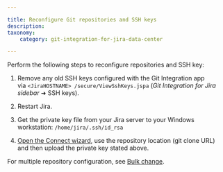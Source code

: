 ```yaml
---

title: Reconfigure Git repositories and SSH keys
description:
taxonomy:
    category: git-integration-for-jira-data-center

---
```


Perform the following steps to reconfigure repositories and SSH key:

1.  Remove any old SSH keys configured with the Git Integration app via `<JiraHOSTNAME> /secure/ViewSshKeys.jspa` (_Git Integration for Jira sidebar_ ➜ SSH keys).

2.  Restart Jira.

3.  Get the private key file from your Jira server to your Windows workstation: `/home/jira/.ssh/id_rsa`

4.  [Open the Connect wizard](/git-integration-for-jira-data-center/using-the-connect-repository-wizard-gij-self-managed), use the repository location (git clone URL) and then upload the private key stated above.

For multiple repository configuration, see [Bulk change](/git-integration-for-jira-data-center/bulk-change-gij-self-managed/).

